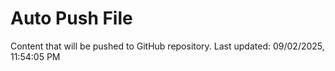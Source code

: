 # Auto Push File

Content that will be pushed to GitHub repository.
Last updated: 09/02/2025, 11:54:05 PM